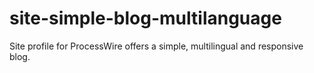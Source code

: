 # site-simple-blog-multilanguage
Site profile for ProcessWire offers a simple, multilingual and responsive blog.
